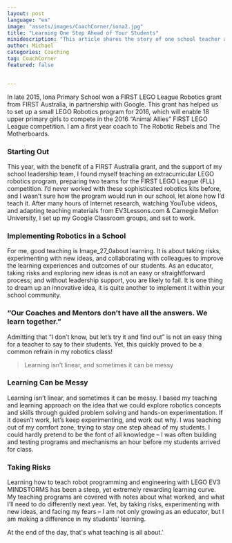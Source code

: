 ```yaml
---
layout: post
language: "en"
image: "assets/images/CoachCorner/iona2.jpg"
title: "Learning One Step Ahead of Your Students"
minidescription: "This article shares the story of one school teacher and his first time starting FIRST LEGO League."
author: Michael
categories: Coaching
tag: CoachCorner
featured: false


---
```


In late 2015, Iona Primary School won a FIRST LEGO League Robotics grant from FIRST Australia, in partnership with Google. This grant has helped us to set up a small LEGO Robotics program for 2016, which will enable 18 upper primary girls to compete in the 2016 “Animal Allies” FIRST LEGO League competition. I am a first year coach to The Robotic Rebels and The Motherboards.

### Starting Out

This year, with the benefit of a FIRST Australia grant, and the support of my school leadership team, I found myself teaching an extracurricular LEGO robotics program, preparing two teams for the FIRST LEGO League (FLL) competition. I’d never worked with these sophisticated robotics kits before, and I wasn’t sure how the program would run in our school, let alone how I’d teach it. After many hours of Internet research, watching YouTube videos, and adapting teaching materials from EV3Lessons.com & Carnegie Mellon University, I set up my Google Classroom groups, and set to work.

### Implementing Robotics in a School

For me, good teaching is Image_27_0about learning. It is about taking risks, experimenting with new ideas, and collaborating with colleagues to improve the learning experiences and outcomes of our students. As an educator, taking risks and exploring new ideas is not an easy or straightforward process; and without leadership support, you are likely to fail. It is one thing to dream up an innovative idea, it is quite another to implement it within your school community.

### “Our Coaches and Mentors don’t have all the answers. We learn together.”

Admitting that “I don’t know, but let’s try it and find out” is not an easy thing for a teacher to say to their students.  Yet, this quickly proved to be a common refrain in my robotics class!

> Learning isn’t linear, and sometimes it can be messy

### Learning Can be Messy

Learning isn’t linear, and sometimes it can be messy. I based my teaching and learning approach on the idea that we could explore robotics concepts and skills through guided problem solving and hands-on experimentation. If it doesn’t work, let’s keep experimenting, and work out why. I was teaching out of my comfort zone, trying to stay one step ahead of my students. I could hardly pretend to be the font of all knowledge – I was often building and testing programs and mechanisms an hour before my students arrived for class.  

### Taking Risks

Learning how to teach robot programming and engineering with LEGO EV3 MINDSTORMS has been a steep, yet extremely rewarding learning curve. My teaching programs are covered with notes about what worked, and what I’ll need to do differently next year.  Yet, by taking risks, experimenting with new ideas, and facing my fears – I am not only growing as an educator, but I am making a difference in my students’ learning.

At the end of the day, that's what teaching is all about.'
